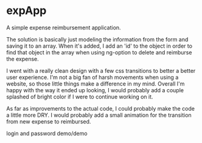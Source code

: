 # expApp
A simple expense reimbursement application.


The solution is basically just modeling the information from the form and saving it to an array. When it's added, I add an 'id' to the object in order to find that object in the array when using ng-option to delete and reimburse the expense.


I went with a really clean design with a few css transitions to better a better user experience. I'm not a big fan of harsh movements when using a website, so those little things make a difference in my mind. Overall I'm happy with the way it ended up looking, I would probably add a couple splashed of bright color if I were to continue working on it.

As far as improvements to the actual code, I could probably make the code a little more DRY. I would probably add a small animation for the transition from new expense to reimbursed.

login and password demo/demo
